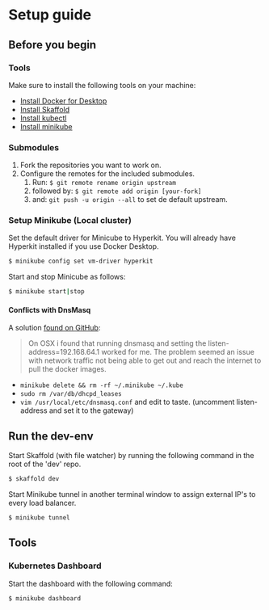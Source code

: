 # Setup guide

## Before you begin

### Tools

Make sure to install the following tools on your machine:

* [Install Docker for Desktop](https://www.docker.com/products/docker-desktop/)
* [Install Skaffold](https://skaffold.dev/docs/install/)
* [Install kubectl](https://kubernetes.io/docs/tasks/tools/install-kubectl/)
* [Install minikube](https://minikube.sigs.k8s.io/docs/start/)

### Submodules

1. Fork the repositories you want to work on.
2. Configure the remotes for the included submodules.
    1. Run: `$ git remote rename origin upstream`
    2. followed by: `$ git remote add origin [your-fork]`
    3. and: `git push -u origin --all` to set de default upstream.
    
### Setup Minikube (Local cluster)

Set the default driver for Minicube to Hyperkit. You will already have Hyperkit installed if you use Docker Desktop.

```bash
$ minikube config set vm-driver hyperkit
```

Start and stop Minicube as follows:

```bash
$ minikube start|stop
```

#### Conflicts with DnsMasq

A solution [found on GitHub](https://github.com/kubernetes/minikube/issues/3104#issuecomment-420830490):

> On OSX i found that running dnsmasq and setting the listen-address=192.168.64.1 worked for me. The problem seemed an issue with network traffic not being able to get out and reach the internet to pull the docker images.

- `minikube delete && rm -rf ~/.minikube ~/.kube`
- `sudo rm /var/db/dhcpd_leases`
- `vim /usr/local/etc/dnsmasq.conf` and edit to taste. (uncomment listen-address and set it to the gateway)

## Run the dev-env

Start Skaffold (with file watcher) by running the following command in the root of the 'dev' repo.

```bash
$ skaffold dev
```

Start Minikube tunnel in another terminal window to assign external IP's to every load balancer.

```bash
$ minikube tunnel
```

## Tools

### Kubernetes Dashboard

Start the dashboard with the following command:

```bash
$ minikube dashboard
```

